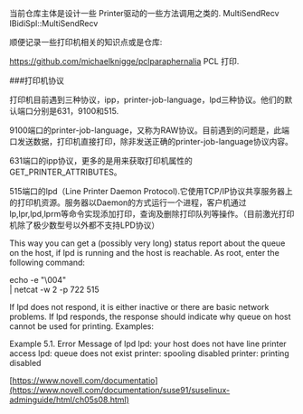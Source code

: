 
当前仓库主体是设计一些 Printer驱动的一些方法调用之类的.
MultiSendRecv
IBidiSpl::MultiSendRecv




顺便记录一些打印机相关的知识点或是仓库:


https://github.com/michaelknigge/pclparaphernalia PCL 打印.









###打印机协议

打印机目前遇到三种协议，ipp，printer-job-language，lpd三种协议。他们的默认端口分别是631，9100和515.

9100端口的printer-job-language，又称为RAW协议。目前遇到的问题是，此端口发送数据，打印机直接打印，除非发送正确的printer-job-language协议内容。

631端口的ipp协议，更多的是用来获取打印机属性的GET_PRINTER_ATTRIBUTES。

515端口的lpd（Line Printer Daemon Protocol).它使用TCP/IP协议共享服务器上的打印机资源。服务器以Daemon的方式运行一个进程，客户机通过lp,lpr,lpd,lprm等命令实现添加打印，查询及删除打印队列等操作。（目前激光打印机除了极少数型号以外都不支持LPD协议）

This way you can get a (possibly very long) status report about the queue on the host, if lpd is running and the host is reachable. As root, enter the following command:

echo -e "\004<queue>" \
  | netcat -w 2 -p 722 <host> 515
        
If lpd does not respond, it is either inactive or there are basic network problems. If lpd responds, the response should indicate why queue on host cannot be used for printing. Examples:

Example 5.1. Error Message of lpd
lpd: your host does not have line printer access lpd: queue does not exist printer: spooling disabled printer: printing disabled

[https://www.novell.com/documentatio](https://www.novell.com/documentation/suse91/suselinux-adminguide/html/ch05s08.html)

